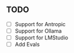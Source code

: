 ## TODO
- [ ] Support for Antropic
- [ ] Support for Ollama
- [ ] Support for LMStudio
- [ ] Add Evals
